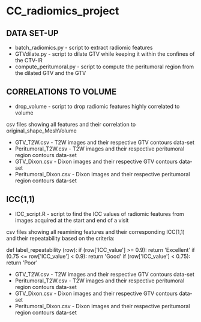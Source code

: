 # CC_radiomics_project

DATA SET-UP
------------------------
- batch_radiomics.py - script to extract radiomic features
- GTVdilate.py - script to dilate GTV while keeping it within the confines of the CTV-IR
- compute_peritumoral.py - script to compute the peritumoral region from the dilated GTV and the GTV

CORRELATIONS TO VOLUME
------------------------
- drop_volume - script to drop radiomic features highly correlated to volume

csv files showing all features and their correlation to original_shape_MeshVolume

- GTV_T2W.csv - T2W images and their respective GTV contours data-set
- Peritumoral_T2W.csv - T2W images and their respective peritumoral region contours data-set
- GTV_Dixon.csv - Dixon images and their respective GTV contours data-set
- Peritumoral_Dixon.csv - Dixon images and their respective peritumoral region contours data-set

ICC(1,1)
------------------------
- ICC_script.R - script to find the ICC values of radiomic features from images acquired at the start and end of a visit

csv files showing all reamining features and their corresponding ICC(1,1) and their repeatability based on the criteria:

def label_repeatability (row):
    if (row['ICC_value'] >= 0.9):
        return 'Excellent'
    if (0.75 <= row['ICC_value'] < 0.9):
        return 'Good'
    if (row['ICC_value'] < 0.75):
        return 'Poor'

- GTV_T2W.csv - T2W images and their respective GTV contours data-set
- Peritumoral_T2W.csv - T2W images and their respective peritumoral region contours data-set
- GTV_Dixon.csv - Dixon images and their respective GTV contours data-set
- Peritumoral_Dixon.csv - Dixon images and their respective peritumoral region contours data-set
